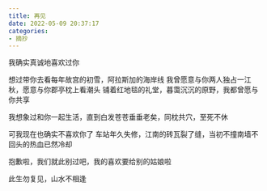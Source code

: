 ```yaml
---
title: 再见
date: 2022-05-09 20:37:17
categories: 
- 摘抄
---
```


我确实真诚地喜欢过你

想过带你去看每年故宫的初雪，阿拉斯加的海岸线
我曾愿意与你两人独占一江秋，愿意与你郡亭枕上看潮头
铺着红地毯的礼堂，暮霭沉沉的原野，我都曾愿与你共享

我想象过和你一起生活，直到白发苍苍垂垂老矣，同枕共穴，至死不休

可我现在也确实不喜欢你了
车站年久失修，江南的砖瓦裂了缝，当初不撞南墙不回头的热血已然冷却

抱歉啦，我们就此别过吧，我的喜欢要给别的姑娘啦

此生勿复见，山水不相逢